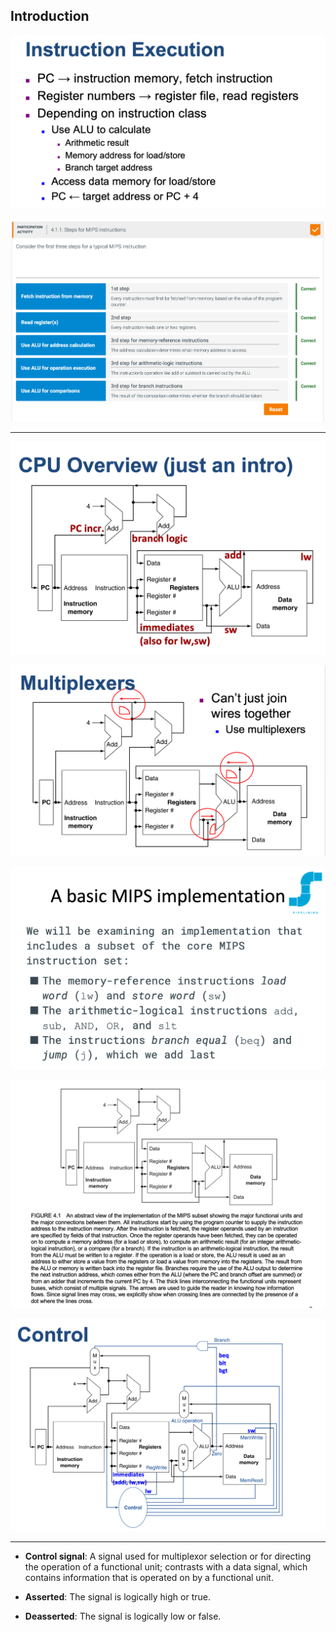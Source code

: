 ##  Introduction

![](img/2020-11-15-18-26-17.png)

![](img/2020-11-15-18-28-37.png)

---

![](img/2020-11-15-18-30-27.png)

![](img/2020-11-15-19-08-12.png)

![](img/2020-11-15-18-29-27.png)

![](img/2020-11-15-19-12-29.png)

![](img/2020-11-15-19-09-39.png)

---


- **Control signal**: A signal used for multiplexor selection or for directing the operation of a functional unit; 
  contrasts with a data signal, which contains information that is operated on by a functional unit.

- **Asserted**: The signal is logically high or true.
- **Deasserted**: The signal is logically low or false.










